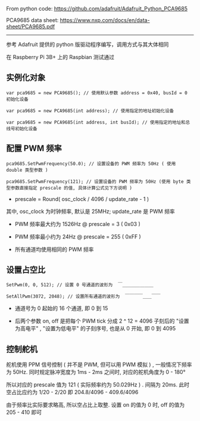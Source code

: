 From python code: https://github.com/adafruit/Adafruit_Python_PCA9685

PCA9685 data sheet: https://www.nxp.com/docs/en/data-sheet/PCA9685.pdf

--------

参考 Adafruit 提供的 python 版驱动程序编写，调用方式与其大体相同

在 Raspberry Pi 3B+ 上的 Raspbian 测试通过


实例化对象
--------

`var pca9685 = new PCA9685(); // 使用默认参数 address = 0x40, busId = 0 初始化设备`

`var pca9685 = new PCA9685(int address); // 使用指定的地址初始化设备`

`var pca9685 = new PCA9685(int address, int busId); // 使用指定的地址和总线号初始化设备`

配置 PWM 频率
--------

`pca9685.SetPwmFrequency(50.0); // 设置设备的 PWM 频率为 50Hz ( 使用 double 类型参数 )`

`pca9685.SetPwmFrequency(121); // 设置设备的 PWM 频率为 50Hz (使用 byte 类型参数直接指定 prescale 的值, 具体计算公式见下方说明 )`

* prescale = Round( osc_clock / 4096 / update_rate  - 1 )

其中, osc_clock 为时钟频率, 默认是 25MHz; update_rate 是 PWM 频率

* PWM 频率最大约为 1526Hz @ prescale = 3 ( 0x03 )
* PWM 频率最小约为 24Hz @ prescale = 255 ( 0xFF )

* 所有通道均使用相同的 PWM 频率

设置占空比
--------

`SetPwm(0, 0, 512); // 设置 0 号通道的波形为  ￣＿＿＿＿＿＿＿`

`SetAllPwm(3072, 2048); // 设置所有通道的波形为  ￣￣￣￣＿＿￣￣`

* 通道号为 0 起始的 16 个通道, 即 0 到 15

* 后两个参数 on, off 是把每个 PWM tick 分成 2 ^ 12 = 4096 子刻后的 "设置为高电平" , "设置为低电平" 的子刻序号, 也是从 0 开始, 即 0 到 4095

控制舵机
--------

舵机使用 PPM 信号控制 ( 并不是 PWM, 但可以用 PWM 模拟 ) , 一般情况下频率为 50Hz. 同时规定脉冲宽度为 1ms - 2ms 之间时, 对应的舵机角度为 0 - 180°

所以对应的 prescale 值为 121 ( 实际频率约为 50.029Hz ) . 间隔为 20ms. 此时空占比应约为 1/20 - 2/20 即 204.8/4096 - 409.6/4096

由于频率比实际要求略高, 所以空占比上取整. 设置 on 的值为 0 时, off 的值为 205 - 410 即可
